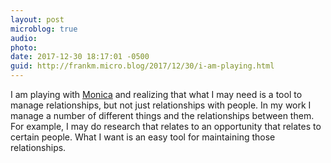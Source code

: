 ```yaml
---
layout: post
microblog: true
audio: 
photo: 
date: 2017-12-30 18:17:01 -0500
guid: http://frankm.micro.blog/2017/12/30/i-am-playing.html
---
```

I am playing with [Monica](http://monicahq.com) and realizing that what I may need is a tool to manage relationships, but not just relationships with people. In my work I manage a number of different things and the relationships between them. For example, I may do research that relates to an opportunity that relates to certain people. What I want is an easy tool for maintaining those relationships. 
